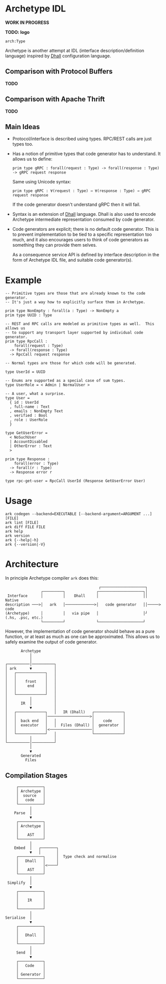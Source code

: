 # Archetype IDL

**WORK IN PROGRESS**

**TODO: logo**
```
arch:Type
```

Archetype is another attempt at IDL (interface description/definition language)
inspired by [Dhall](https://dhall-lang.org/) configuration language.


## Comparison with Protocol Buffers

**TODO**


## Comparison with Apache Thrift

**TODO**


## Main Ideas

*   Protocol/interface is described using types.  RPC/REST calls are just types
    too.

*   Has a notion of primitive types that code generator has to understand.  It
    allows us to define:

    ```
    prim type gRPC : forall(request : Type) -> forall(response : Type) -> gRPC request response
    ```

    Same using Unicode syntax:

    ```
    prim type gRPC : ∀(request : Type) → ∀(response : Type) → gRPC request response
    ```

    If the code generator doesn't understand gRPC then it will fail.

*   Syntax is an extension of [Dhall](https://dhall-lang.org/) language.  Dhall
    is also used to encode Archetype intermediate representation consumed by
    code generator.

*   Code generators are explicit; there is no default code generator.  This is
    to prevent implementation to be tied to a specific representation too much,
    and it also encourages users to think of code generators as something they
    can provide them selves.

    As a consequence service API is defined by interface description in the
    form of Archetype IDL file, and suitable code generator(s).


# Example

```
-- Primitive types are those that are already known to the code generator.
-- It's just a way how to explicitly surface them in Archetype.

prim type NonEmpty : forall(a : Type) -> NonEmpty a
prim type UUID : Type

-- REST and RPC calls are modeled as primitive types as well.  This allows us
-- to support any transport layer supported by individual code generator.
prim type RpcCall :
    forall(request : Type)
  -> forall(response : Type)
  -> RpcCall request response

-- Normal types are those for which code will be generated.

type UserId = UUID

-- Enums are supported as a special case of sum types.
type UserRole = < Admin | NormalUser >

-- A user, what a surprise.
type User =
  { id : UserId
  , full-name : Text
  , emails : NonEmpty Text
  , verified : Bool
  , role : UserRole
  }

type GetUserError =
  < NoSuchUser
  | AccountDisabled
  | OtherError : Text
  >

prim type Response :
    forall(error : Type)
  -> forall(r : Type)
  -> Response error r

type rpc-get-user = RpcCall UserId (Response GetUserError User)
```


# Usage

```
ark codegen --backend=EXECUTABLE [--backend-argument=ARGUMENT ...] [FILE]
ark lint [FILE]
ark diff FILE FILE
ark help
ark version
ark {--help|-h}
ark {--version|-V}
```


# Architecture

In principle Archetype compiler `ark` does this:

```
                                          ┌────────────────────┐
                ┌─────────┐              ┌────────────────────┐│
 Interface      │         │    Dhall     │                    ││        Native
description ───>│   ark   │─────────────>│   code generator   ││─────>   code
(Archetype)     │         │   via pipe   │                    │┘   (.hs, .psc, etc.)
                └─────────┘              └────────────────────┘
```

However, the implementation of code generator should behave as a pure function,
or at least as much as one can be approximated.  This allows us to safely
examine the output of code generator.

```
       Archetype
           │
           │
┌──────────│──────────┐
│ ark      ▼          │
│   ┌─────────────┐   │
│   │             │   │
│   │    front    │   │
│   │     end     │   │
│   │             │   │
│   └─────────────┘   │
│          │          │
│      IR  │          │
│          ▼          │
│   ┌─────────────┐   │   IR (Dhall)   ┌─────────────┐
│   │             │───────────────────>│             │
│   │  back end   │   │                │    code     │
│   │  executor   │   │  Files (Dhall) │  generator  │
│   │             │<───────────────────│             │
│   └─────────────┘   │                └─────────────┘
│          │          │
└──────────│──────────┘
           │
           ▼
       Generated
         Files
```

## Compilation Stages

```
     ┌───────────┐
     │ Archetype │
     │  source   │
     │   code    │
     └───────────┘
           │
    Parse  │
           ▼
     ┌───────────┐
     │ Archetype │
     │           │
     │    AST    │
     └───────────┘
           │
    Embed  │   ┌───────┐
           ▼   │       │
     ┌───────────┐     │  Type check and normalise
     │   Dhall   │     │
     │           │<────┘
     │    AST    │
     └───────────┘
           │
 Simplify  │
           ▼
     ┌───────────┐
     │           │
     │    IR     │
     │           │
     └───────────┘
           │
Serialise  │
           ▼
     ┌───────────┐
     │           │
     │   Dhall   │
     │           │
     └───────────┘
           │
     Send  │
           ▼
     ┌───────────┐
     │   Code    │
     │           │
     │ Generator │
     └───────────┘
```
